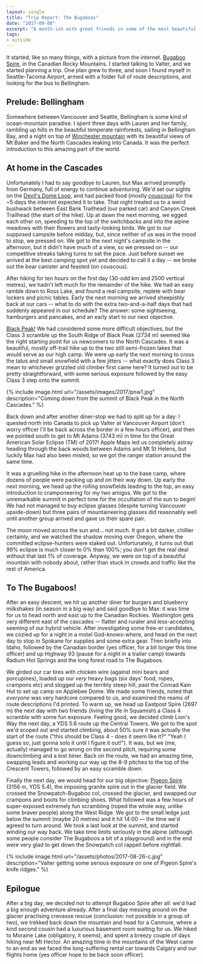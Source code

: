 ```yaml
---
layout: single
title: "Trip Report: The Bugaboos"
date: "2017-09-08"
excerpt: "A month-ish with great friends in some of the most beautiful mountains in the world, with one goal: Bugaboo Spire."
tags:
- outside
---
```


It started, like so many things, with a picture from the internet. [Bugaboo Spire](https://duckduckgo.com/?q=bugaboo+spire&t=canonical&iax=images&ia=images), in the Canadian Rocky Mountains. I started talking to Valter, and we started planning a trip. One plan grew to three, and soon I found myself in Seattle-Tacoma Airport, armed with a folder full of route descriptions, and looking for the bus to Bellingham.

## Prelude: Bellingham
Somewhere between Vancouver and Seattle, Bellingham is some kind of ocean-mountain paradise. I spent three days with Lauren and her family, rambling up hills in the beautiful temperate rainforests, sailing in Bellingham Bay, and a night on top of [Winchester mountain](https://www.summitpost.org/winchester-mountain/154144) with its beautiful views of Mt Baker and the North Cascades leaking into Canada. It was the perfect introduction to this amazing part of the world.

## At home in the Cascades
Unfortunately I had to say goodbye to Lauren, but Max arrived promptly from Germany, full of energy to continue adventuring. We'd set our sights on the [Devil's Dome Loop](https://www.wta.org/go-hiking/hikes/devils-dome), and had packed food (mostly [couscous](https://rdrn.me/couscous/)) for the ~5 days the internet expected it to take. That night treated us to a weird bushwack between East Bank Trailhead (our parked car) and Canyon Creek Trailhead (the start of the hike). Up at dawn the next morning, we egged each other on, speeding to the top of the switchbacks and into the alpine meadows with their flowers and tasty-looking birds. We got to our supposed campsite before midday, but, since neither of us was in the mood to stop, we pressed on. We got to the next night's campsite in the afternoon, but it didn't have much of a view, so we pressed on -- our competitive streaks taking turns to set the pace. Just before sunset we arrived at the best camping spot yet and decided to call it a day -- we broke out the bear canister and feasted (on couscous).

After hiking for ten hours on the first day (30-odd km and 2500 vertical metres), we hadn't left much for the remainder of the hike. We had an easy ramble down to Ross Lake, and found a real campsite, replete with bear lockers and picnic tables. Early the next morning we arrived sheepishly back at our cars -- what to do with the extra two-and-a-half days that had suddenly appeared in our schedule? The answer: some sightseeing, hamburgers and pancakes, and an early start to our next objective.

[Black Peak!](https://www.summitpost.org/black-peak/150936) We had considered some more difficult objectives, but the Class 3 scramble up the South Ridge of Black Peak (2734 m) seemed like the right starting point for us newcomers to the North Cascades. It was a beautiful, mostly off-trail hike up to the two still semi-frozen lakes that would serve as our high camp. We were up early the next morning to cross the talus and small snowfield with a few jitters -- what exactly does Class 3 mean to whichever grizzled old climber first came here? It turned out to be pretty straightforward, with some serious exposure followed by the easy Class 3 step onto the summit.

{% include image.html url="/assets/images/2017/pnw1.jpg" description="Coming down from the summit of Black Peak in the North Cascades." %}

Back down and after another diner-stop we had to split up for a day: I quested north into Canada to pick up Valter at Vancouver Airport (don't worry officer I'll be back across the border in a few hours officer), and then we pointed south to get to Mt Adams (3743 m) in time for the Great American Solar Eclipse (TM) of 2017! Apple Maps led us completely astray heading through the back woods between Adams and Mt St Helens, but luckily Max had also been misled, so we got the ranger station around the same time.

It was a gruelling hike in the afternoon heat up to the base camp, where dozens of people were packing up and on their way down. Up early the next morning, we head up the rolling snowfields leading to the top, an easy introduction to cramponeering for my two amigos. We got to the unremarkable summit in perfect time for the occultation of the sun to begin! We had not managed to buy eclipse glasses (despite turning Vancouver upside-down) but three pairs of mountaineering glasses did reasonably well until another group arrived and gave us their spare pair.

The moon moved across the sun and... not much. It got a bit darker, chillier certainly, and we watched the shadow moving over Oregon, where the committed eclipse-hunters were staked out. Unfortunately, it turns out that 99% eclipse is much closer to 0% than 100%; you don't get the real deal without that last 1% of coverage. Anyway, we were on top of a beautiful mountain with nobody about, rather than stuck in crowds and traffic like the rest of America.

## To The Bugaboos!
After an easy descent, we hit up another diner for burgers and blueberry milkshakes (in season in a big way) and said goodbye to Max: it was time for us to head north and east up to the Canadian Rockies. Washington gets very different east of the cascades -- flatter and ruraler and less-accepting seeming of our hybrid vehicle. After investigating some free-er candidates, we cozied up for a night in a motel God-knows-where, and head on the next day to stop in Spokane for supplies and some extra gear. Then briefly into Idaho, followed by the Canadian border (yes officer, for a bit longer this time officer) and up Highway 93 (pause for a night in a trailer camp) towards Radium Hot Springs and the long forest road to The Bugaboos.

We girded our car tires with chicken wire (against mini bears and porcupines), loaded up our *very* heavy bags (six days' food, ropes, crampons etc) and slogged up the terribly steep hill, past the Conrad Kain Hut to set up camp on Applebee Dome. We made some friends, noted that *everyone* was very hardcore compared to us, and examined the reams of route descriptions I'd printed. To warm up, we head up Eastpost Spire (2697 m) the next day with two friends (living the life in Squamish) a Class 4 scramble with some fun exposure. Feeling good, we decided climb Lion's Way the next day, a YDS 5.6 route up the Central Towers. We got to the spot we'd scoped out and started climbing, about 50% sure it was actually the start of the route ("this should be Class 4 - does it seem like it?" "Yeah I guess so, just gonna solo it until I figure it out!"). It was, but we (me, actually) managed to go wrong on the second pitch, requiring some downclimbing and a lost biner. Back on the route, we had an amazing time, swapping leads and working our way up the 8-9 pitches to the top of the Crescent Towers, followed by an easy scramble down.

Finally the next day, we would head for our big objective: [Pigeon Spire](https://www.summitpost.org/west-ridge-ii-5-4/229111) (3156 m, YDS 5.4), the imposing granite spire out in the glacier field. We crossed the Snowpatch-Bugaboo col, crossed the glacier, and swapped our crampons and boots for climbing shoes. What followed was a few hours of super-exposed extremely fun scrambling (roped the whole way, unlike some braver people) along the West Ridge. We got to the small ledge just below the summit (maybe 20 metres) and it hit 14:00 — the time we'd agreed to turn around. We took a last look at the summit, and started winding our way back. We take time limits seriously in the alpine (although some people consider The Bugaboos a bit of a playground) and in the end were very glad to get down the Snowpatch col rappell before nightfall.

{% include image.html url="/assets/photos/2017-08-26-c.jpg" description="Valter getting some serious exposure on one of Pigeon Spire's knife ridges." %}

## Epilogue
After a big day, we decided not to attempt Bugaboo Spire after all: we'd had a big enough adventure already. After a final day messing around on the glacier practising crevasse rescue (conclusion: not possible in a group of two), we trekked back down the mountain and head for a Canmore, where a kind second cousin had a luxurious basement room waiting for us. We hiked to Moraine Lake (obligatory, it seems), and spent a breezy couple of days hiking near Mt Hector. An amazing time in the mountains of the West came to an end as we faced the long-suffering rental car towards Calgary and our flights home (yes officer hope to be back soon officer).
